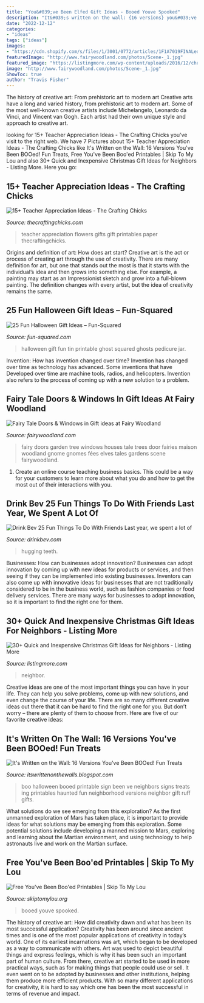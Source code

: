 ```yaml
---
title: "You&#039;ve Been Elfed Gift Ideas - Booed Youve Spooked"
description: "It&#039;s written on the wall: {16 versions} you&#039;ve been booed! fun treats"
date: "2022-12-12"
categories:
- "ideas"
tags: ["ideas"]
images:
- "https://cdn.shopify.com/s/files/1/3001/0772/articles/1F1A7019FINALedit_190f7ac9-4422-417e-82f7-45e2dd8a3265_1200x1200.jpg?v=1626516401"
featuredImage: "http://www.fairywoodland.com/photos/Scene-_1.jpg"
featured_image: "https://listingmore.com/wp-content/uploads/2016/12/christmas-gift-ideas-for-neighbors/18-christmas-gift-ideas-for-neighbor-and-friends.jpg"
image: "http://www.fairywoodland.com/photos/Scene-_1.jpg"
ShowToc: true
author: "Travis Fisher"
---
```



The history of creative art: From prehistoric art to modern art
Creative arts have a long and varied history, from prehistoric art to modern art. Some of the most well-known creative artists include Michelangelo, Leonardo da Vinci, and Vincent van Gogh. Each artist had their own unique style and approach to creative art.

	

		
looking for 15+ Teacher Appreciation Ideas - The Crafting Chicks you've visit to the right web. We have 7 Pictures about 15+ Teacher Appreciation Ideas - The Crafting Chicks like It&#039;s Written on the Wall: 16 Versions You&#039;ve Been BOOed! Fun Treats, Free You&#039;ve Been Boo&#039;ed Printables | Skip To My Lou and also 30+ Quick and Inexpensive Christmas Gift Ideas for Neighbors - Listing More. Here you go:
		
    
## 15+ Teacher Appreciation Ideas - The Crafting Chicks

<img loading=lazy src="https://thecraftingchicks.com/wp-content/uploads/2015/04/Flowers-for-the-teacher.jpg" onerror="this.onerror=null;this.src='https://tse3.mm.bing.net/th?id=OIP._2TpWXtCmwdTi4cNQ3w3wwHaKE&amp;pid=15.1';" alt="15+ Teacher Appreciation Ideas - The Crafting Chicks">

_Source: thecraftingchicks.com_

>teacher appreciation flowers gifts gift printables paper thecraftingchicks. 

	

Origins and definition of art: How does art start?
Creative art is the act or process of creating art through the use of creativity. There are many definition for art, but one that stands out the most is that it starts with the individual’s idea and then grows into something else. For example, a painting may start as an Impressionist sketch and grow into a full-blown painting. The definition changes with every artist, but the idea of creativity remains the same.

    
## 25 Fun Halloween Gift Ideas – Fun-Squared

<img loading=lazy src="http://fun-squared.com/wp-content/uploads/2016/09/Tin-Can-Ghost-with-Free-Printable-gingersnapcrafts-halloween.png" onerror="this.onerror=null;this.src='https://tse1.mm.bing.net/th?id=OIP.Ems_i3I3fA5Lr85oRAildwHaLH&amp;pid=15.1';" alt="25 Fun Halloween Gift Ideas – Fun-Squared">

_Source: fun-squared.com_

>halloween gift fun tin printable ghost squared ghosts pedicure jar. 

	

Invention: How has invention changed over time?
Invention has changed over time as technology has advanced. Some inventions that have Developed over time are machine tools, radios, and helicopters. Invention also refers to the process of coming up with a new solution to a problem.

    
## Fairy Tale Doors &amp; Windows In Gift Ideas At Fairy Woodland

<img loading=lazy src="http://www.fairywoodland.com/photos/Scene-_1.jpg" onerror="this.onerror=null;this.src='https://tse1.mm.bing.net/th?id=OIP.h4QpQ6GiT5JK-1Qa1A3-FgHaLH&amp;pid=15.1';" alt="Fairy Tale Doors &amp; Windows in Gift ideas at Fairy Woodland">

_Source: fairywoodland.com_

>fairy doors garden tree windows houses tale trees door fairies maison woodland gnome gnomes fées elves tales gardens scene fairywoodland. 

	

1) Create an online course teaching business basics. This could be a way for your customers to learn more about what you do and how to get the most out of their interactions with you.

    
## Drink Bev 25 Fun Things To Do With Friends Last Year, We Spent A Lot Of

<img loading=lazy src="https://cdn.shopify.com/s/files/1/3001/0772/articles/1F1A7019FINALedit_190f7ac9-4422-417e-82f7-45e2dd8a3265_1200x1200.jpg?v=1626516401" onerror="this.onerror=null;this.src='https://tse2.mm.bing.net/th?id=OIP.BAhlWcRvw4Nd1nGRJGeAzQHaE8&amp;pid=15.1';" alt="Drink Bev 25 Fun Things To Do With Friends Last year, we spent a lot of">

_Source: drinkbev.com_

>hugging teeth. 

	

Businesses: How can businesses adopt innovation?
Businesses can adopt innovation by coming up with new ideas for products or services, and then seeing if they can be implemented into existing businesses. Inventors can also come up with innovative ideas for businesses that are not traditionally considered to be in the business world, such as fashion companies or food delivery services. There are many ways for businesses to adopt innovation, so it is important to find the right one for them.

    
## 30+ Quick And Inexpensive Christmas Gift Ideas For Neighbors - Listing More

<img loading=lazy src="https://listingmore.com/wp-content/uploads/2016/12/christmas-gift-ideas-for-neighbors/18-christmas-gift-ideas-for-neighbor-and-friends.jpg" onerror="this.onerror=null;this.src='https://tse3.mm.bing.net/th?id=OIP.DYwMrzVDkSPGBrt_4nC8cgHaLJ&amp;pid=15.1';" alt="30+ Quick and Inexpensive Christmas Gift Ideas for Neighbors - Listing More">

_Source: listingmore.com_

>neighbor. 

	

Creative ideas are one of the most important things you can have in your life. They can help you solve problems, come up with new solutions, and even change the course of your life. There are so many different creative ideas out there that it can be hard to find the right one for you. But don’t worry – there are plenty of them to choose from. Here are five of our favorite creative ideas: 

    
## It&#039;s Written On The Wall: 16 Versions You&#039;ve Been BOOed! Fun Treats

<img loading=lazy src="http://3.bp.blogspot.com/-4ARdr7Xt4lA/TtcafCHOh7I/AAAAAAAAFgs/edabpiaodjg/s1600/halloweenbooed57.jpg" onerror="this.onerror=null;this.src='https://tse2.mm.bing.net/th?id=OIP.oMzhY3OyEpIcYmwPoSaZngHaLE&amp;pid=15.1';" alt="It&#039;s Written on the Wall: 16 Versions You&#039;ve Been BOOed! Fun Treats">

_Source: itswrittenonthewalls.blogspot.com_

>boo halloween booed printable sign been ve neighbors signs treats ing printables haunted fun neighborhood versions neighbor gift ruff gifts. 

	

What solutions do we see emerging from this exploration?
As the first unmanned exploration of Mars has taken place, it is important to provide ideas for what solutions may be emerging from this exploration. Some potential solutions include developing a manned mission to Mars, exploring and learning about the Martian environment, and using technology to help astronauts live and work on the Martian surface.

    
## Free You&#039;ve Been Boo&#039;ed Printables | Skip To My Lou

<img loading=lazy src="https://www.skiptomylou.org/wp-content/uploads/2015/10/youve-been-booed-printables-collage-1.jpg" onerror="this.onerror=null;this.src='https://tse1.mm.bing.net/th?id=OIP.QQXJUeqzSiT-o5iMW9VVqQHaHa&amp;pid=15.1';" alt="Free You&#039;ve Been Boo&#039;ed Printables | Skip To My Lou">

_Source: skiptomylou.org_

>booed youve spooked. 

	

The history of creative art: How did creativity dawn and what has been its most successful application?
Creativity has been around since ancient times and is one of the most popular applications of creativity in today’s world. One of its earliest incarnations was art, which began to be developed as a way to communicate with others. Art was used to depict beautiful things and express feelings, which is why it has been such an important part of human culture. From there, creative art started to be used in more practical ways, such as for making things that people could use or sell. It even went on to be adopted by businesses and other institutions, helping them produce more efficient products. With so many different applications for creativity, it is hard to say which one has been the most successful in terms of revenue and impact.

